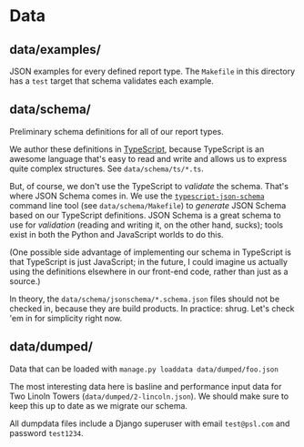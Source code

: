# Data

## data/examples/

JSON examples for every defined report type. The `Makefile` in this directory has a `test` target that schema validates each example.

## data/schema/

Preliminary schema definitions for all of our report types.

We author these definitions in [TypeScript](https://www.typescriptlang.org), because TypeScript is an awesome language that's easy to read and write and allows us to express quite complex structures. See `data/schema/ts/*.ts`.

But, of course, we don't use the TypeScript to _validate_ the schema. That's where JSON Schema comes in. We use the [`typescript-json-schema`](https://github.com/YousefED/typescript-json-schema) command line tool (see `data/schema/Makefile`) to _generate_ JSON Schema based on our TypeScript definitions. JSON Schema is a great schema to use for _validation_ (reading and writing it, on the other hand, sucks); tools exist in both the Python and JavaScript worlds to do this.

(One possible side advantage of implementing our schema in TypeScript is that TypeScript is just JavaScript; in the future, I could imagine us actually using the definitions elsewhere in our front-end code, rather than just as a source.)

In theory, the `data/schema/jsonschema/*.schema.json` files should not be checked in, because they are build products. In practice: shrug. Let's check 'em in for simplicity right now.

## data/dumped/

Data that can be loaded with `manage.py loaddata data/dumped/foo.json`

The most interesting data here is basline and performance input data for Two Linoln Towers (`data/dumped/2-lincoln.json`). We should make sure to keep this up to date as we migrate our schema.

All dumpdata files include a Django superuser with email `test@psl.com` and password `test1234`.
